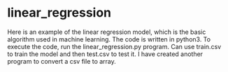 # linear_regression
Here is an example of the linear regression model, which is the basic algorithm used in machine learning.
The code is written in python3.
To execute the code, run the linear_regression.py program.
Can use train.csv to train the model and then test.csv to test it.
I have created another program to convert a csv file to array.
